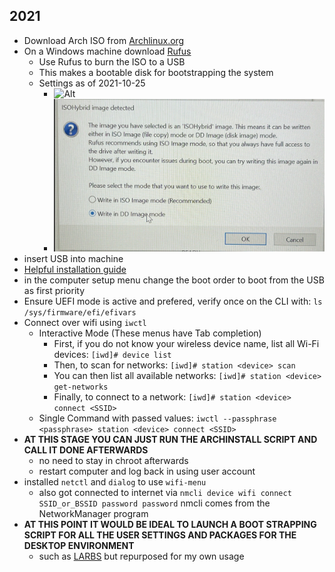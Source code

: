 

## 2021

- Download Arch ISO from [Archlinux.org](https://archlinux.org/download/)
- On a Windows machine download [Rufus](https://rufus.ie/en/)
  - Use Rufus to burn the ISO to a USB
  - This makes a bootable disk for bootstrapping the system
  - Settings as of 2021-10-25
    - ![Alt](assets/images/Pasted_image_20211025015639.png)
    - ![Alt](assets/images/Pasted_image_20211025015715.png)
- insert USB into machine
- [Helpful installation guide](https://wiki.archlinux.org/title/Installation_guide)
- in the computer setup menu change the boot order to boot from the USB as first priority
- Ensure UEFI mode is active and prefered, verify once on the CLI with: `ls /sys/firmware/efi/efivars`
- Connect over wifi using `iwctl` 
  - Interactive Mode (These menus have Tab completion)
    - First, if you do not know your wireless device name, list all Wi-Fi devices: `[iwd]# device list`
    - Then, to scan for networks: `[iwd]# station <device> scan`
    - You can then list all available networks: `[iwd]# station <device> get-networks`
    - Finally, to connect to a network: `[iwd]# station <device> connect <SSID>`
  - Single Command with passed values: `iwctl --passphrase <passphrase> station <device> connect <SSID>`
- **AT THIS STAGE YOU CAN JUST RUN THE ARCHINSTALL SCRIPT AND CALL IT DONE AFTERWARDS**
  - no need to stay in chroot afterwards
  - restart computer and log back in using user account
- installed `netctl` and `dialog` to use `wifi-menu`
  - also got connected to internet via `nmcli device wifi connect SSID_or_BSSID password password` nmcli comes from the NetworkManager program
- **AT THIS POINT IT WOULD BE IDEAL TO LAUNCH A BOOT STRAPPING SCRIPT FOR ALL THE USER SETTINGS AND PACKAGES FOR THE DESKTOP ENVIRONMENT**
  - such as [LARBS](https://github.com/tallguyjenks/LARBS/blob/master/larbs.sh) but repurposed for my own usage
